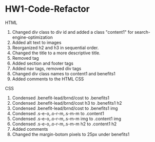 # HW1-Code-Refactor
HTML
1.	Changed div class to div id and added a class "content1" for search-engine-optimization
2.	Added alt text to images
3.	Reorganized h2 and h3 in sequential order.
4.	Changed the title to a more descriptive title.
5.	Removed tag
6.	Added section and footer tags
7.	Added nav tags, removed div tags
8.	Changed div class names to content1 and benefits1
9.	Added comments to the HTML CSS

CSS
1. Condensed .benefit-lead/brnd/cost to .benefits1
2. Condensed .benefit-lead/brnd/cost h3 to .benefits1 h2
3. Condensed .benefit-lead/brnd/cost to .benefits1 img
3. Condensed .s-e-o,.o-r-m,.s-m-m to .content1
4. Condensed .s-e-o,.o-r-m,.s-m-m img to .content1 img
5. Condensed .s-e-o,.o-r-m,.s-m-m h2 to .content1 h2
6. Added comments
7. Changed the margin-botom pixels to 25px under benefits1